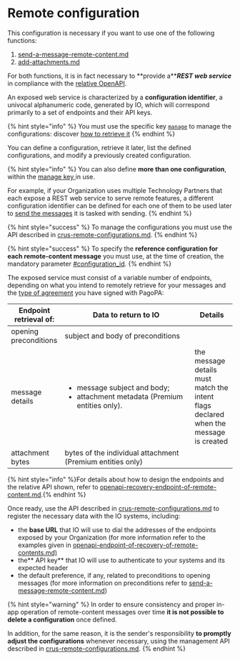 # Remote configuration

This configuration is necessary if you want to use one of the following functions:

1. [send-a-message-remote-content.md](../function/send-a-message/send-a-message-remote-content.md "mention")
2. [add-attachments.md](../function/send-a-message/add-attachments.md "mention")

For both functions, it is in fact necessary to \*\*provide a\*\*_**REST web service**_ in compliance with the [relative OpenAPI](https://editor.swagger.io/?url=https://raw.githubusercontent.com/pagopa/io-functions-service-messages/master/openapi/index_external.yaml).

An exposed web service is characterized by a **configuration identifier**, a univocal alphanumeric code, generated by IO, which will correspond primarily to a set of endpoints and their API keys.

{% hint style="info" %} You must use the specific key [`manage`](../function/publish-a-service/manage-key.md) to manage the configurations: discover [how to retrieve it](../function/publish-a-service/manage-key.md#recupera-la-chiave-manage) {% endhint %}

You can define a configuration, retrieve it later, list the defined configurations, and modify a previously created configuration.

{% hint style="info" %} You can also define **more than one configuration**, within the [manage key ](../function/publish-a-service/manage-key.md)in use.

For example, if your Organization uses multiple Technology Partners that each expose a REST web service to serve remote features, a different configuration identifier can be defined for each one of them to be used later to [send the messages](../api-and-specifications/api-messages/submit-a-message-passing-the-user-tax-code-in-the-request-body.md) it is tasked with sending. {% endhint %}

{% hint style="success" %} To manage the configurations you must use the API described in [crus-remote-configurations.md](../api-and-specifications/api-messages/crus-remote-configurations.md "mention"). {% endhint %}

{% hint style="success" %} To specify the **reference configuration for each remote-content message** you must use, at the time of creation, the mandatory parameter [#configuration_id](../api-and-specifications/api-messages/submit-a-message-passing-the-user-tax-code-in-the-request-body.md#configuration_id "mention"). {% endhint %}

The exposed service must consist of a variable number of endpoints, depending on what you intend to remotely retrieve for your messages and the [type of agreement](https://docs.pagopa.it/kb-enti-accordi/domande-frequenti/domande-e-risposte-sugli-accordi#quali-sono-le-formule-contrattuali-possibili-per-aderire-allapp-io) you have signed with PagoPA:

<table><thead><tr><th>Endpoint retrieval of:</th><th width="275">Data to return to IO</th><th>Details</th></tr></thead><tbody><tr><td>opening preconditions</td><td>subject and body of preconditions</td><td></td></tr><tr><td>message details</td><td><ul><li>message subject and body;</li><li>attachment metadata (Premium entities only).</li></ul></td><td>the message details must match the intent flags declared when the message is created</td></tr><tr><td>attachment bytes</td><td>bytes of the individual attachment (Premium entities only)</td><td></td></tr></tbody></table>

{% hint style="info" %}For details about how to design the endpoints and the relative API shown, refer to [openapi-recovery-endpoint-of-remote-content.md](../api-and-specifications/openapi-recovery-endpoint-of-remote-content.md "mention").{% endhint %}

Once ready, use the API described in [crus-remote-configurations.md](../api-and-specifications/api-messages/crus-remote-configurations.md) to register the necessary data with the IO systems, including:

* the **base URL** that IO will use to dial the addresses of the endpoints exposed by your Organization (for more information refer to the examples given in [openapi-endpoint-of-recovery-of-remote-contents.md)](../api-and-specifications/openapi-recovery-endpoint-of-remote-content.md "mention")
* the** API key** that IO will use to authenticate to your systems and its expected header
* the default preference, if any, related to preconditions to opening messages (for more information on preconditions refer to [send-a-message-remote-content.md](../function/send-a-message/send-a-message-remote-content.md "mention"))

{% hint style="warning" %} In order to ensure consistency and proper in-app operation of remote-content messages over time **it is not possible to delete a configuration** once defined.

In addition, for the same reason, it is the sender's responsibility **to promptly adjust the configurations** whenever necessary, using the management API described in [crus-remote-configurations.md](../api-and-specifications/api-messages/crus-remote-configurations.md). {% endhint %}